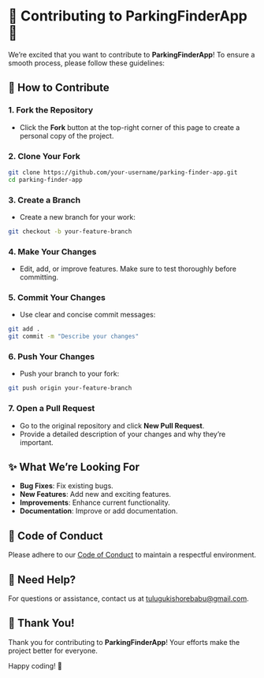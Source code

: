 # 🤝 Contributing to ParkingFinderApp 🚗

We’re excited that you want to contribute to **ParkingFinderApp**! To ensure a smooth process, please follow these guidelines:

## 🚀 How to Contribute

### 1. Fork the Repository
   - Click the **Fork** button at the top-right corner of this page to create a personal copy of the project.

### 2. Clone Your Fork
   ```bash
   git clone https://github.com/your-username/parking-finder-app.git
   cd parking-finder-app
   ```

### 3. Create a Branch
   - Create a new branch for your work:
   ```bash
   git checkout -b your-feature-branch
   ```

### 4. Make Your Changes
   - Edit, add, or improve features. Make sure to test thoroughly before committing.

### 5. Commit Your Changes
   - Use clear and concise commit messages:
   ```bash
   git add .
   git commit -m "Describe your changes"
   ```

### 6. Push Your Changes
   - Push your branch to your fork:
   ```bash
   git push origin your-feature-branch
   ```

### 7. Open a Pull Request
   - Go to the original repository and click **New Pull Request**.
   - Provide a detailed description of your changes and why they’re important.

## ✨ What We’re Looking For
- **Bug Fixes**: Fix existing bugs.
- **New Features**: Add new and exciting features.
- **Improvements**: Enhance current functionality.
- **Documentation**: Improve or add documentation.

## 📝 Code of Conduct
Please adhere to our [Code of Conduct](CODE_OF_CONDUCT.md) to maintain a respectful environment.

## 💬 Need Help?
For questions or assistance, contact us at [tulugukishorebabu@gmail.com](mailto:tulugukishorebabu@gmail.com).

## 🚀 Thank You!
Thank you for contributing to **ParkingFinderApp**! Your efforts make the project better for everyone.

Happy coding! 🎉
